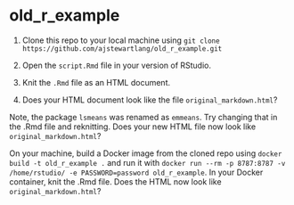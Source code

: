 # old_r_example

1. Clone this repo to your local machine using `git clone https://github.com/ajstewartlang/old_r_example.git`

2. Open the `script.Rmd` file in your version of RStudio.

3. Knit the `.Rmd` file as an HTML document.

4. Does your HTML document look like the file `original_markdown.html`?

Note, the package `lsmeans` was renamed as `emmeans`. Try changing that in the .Rmd file and reknitting. Does your new HTML file now look like `original_markdown.html`?

On your machine, build a Docker image from the cloned repo using `docker build -t old_r_example .` and run it with `docker run --rm -p 8787:8787 -v /home/rstudio/ -e PASSWORD=password old_r_example`. In your Docker container, knit the .Rmd file. Does the HTML now look like `original_markdown.html`?
